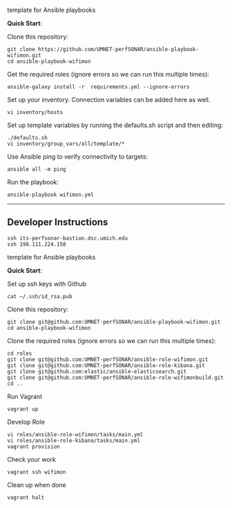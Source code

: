 template for Ansible playbooks

**Quick Start**:

Clone this repository:

```
git clone https://github.com/UMNET-perfSONAR/ansible-playbook-wifimon.git
cd ansible-playbook-wifimon
```

Get the required roles (ignore errors so we can run this multiple times):

```
ansible-galaxy install -r  requirements.yml --ignore-errors
```

Set up your inventory.  Connection variables can be added here as well.

```
vi inventory/hosts
```

Set up template variables by running the defaults.sh script and then editing:

```
./defaults.sh
vi inventory/group_vars/all/template/*
```

Use Ansible ping to verify connectivity to targets:

```
ansible all -m ping
```

Run the playbook:

```
ansible-playbook wifimon.yml
```

----------------------
Developer Instructions
----------------------

```
ssh its-perfsonar-bastion.dsc.umich.edu
ssh 198.111.224.158
```

template for Ansible playbooks

**Quick Start**:

Set up ssh keys with Github

```
cat ~/.ssh/id_rsa.pub
```

Clone this repository:

```
git clone git@github.com:UMNET-perfSONAR/ansible-playbook-wifimon.git
cd ansible-playbook-wifimon
```

Clone the required roles (ignore errors so we can run this multiple times):

```
cd roles
git clone git@github.com:UMNET-perfSONAR/ansible-role-wifimon.git
git clone git@github.com:UMNET-perfSONAR/ansible-role-kibana.git
git clone git@github.com:elastic/ansible-elasticsearch.git
git clone git@github.com:UMNET-perfSONAR/ansible-role-wifimonbuild.git
cd ..
```

Run Vagrant

```
vagrant up
```

Develop Role
```
vi roles/ansible-role-wifimon/tasks/main.yml
vi roles/ansible-role-kibana/tasks/main.yml
vagrant provision
```

Check your work
```
vagrant ssh wifimon
```

Clean up when done
```
vagrant halt
```
